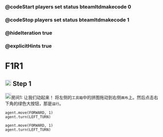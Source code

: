 ### @codeStart players set status bteamltdmakecode 0
### @codeStop players set status bteamltdmakecode 1


### @hideIteration true
### @explicitHints true

# F1R1

## <img src="https://blocklite.20240806.xyz/temp/tw/1/f1r1" width="20" height="20"> Step 1
<img src="https://blocklite.20240806.xyz/temp/tw/1/f1r1" width="20" height="20">房间1: 让我们动起来！
    将左侧的```工具箱```中的拼图拖动到右侧```画布```上。然后点击右下角的绿色大按钮，那是```运行```。

<object data="http://localhost:3000/" width="100%" height="500px"></object>
```ghost
agent.move(FORWARD, 1)
agent.turn(LEFT_TURN)

```

```template
agent.move(FORWARD, 1)
agent.turn(LEFT_TURN)

```

```package
```
